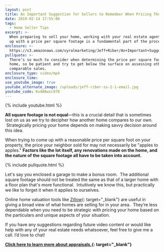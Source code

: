 ```yaml
---
layout: post
title: An Important Suggestion for Sellers to Remember When Pricing Their Home
date: 2019-02-14 17:55:00
tags:
  - Home Seller Tips
excerpt: >-
  When preparing to sell your home, working with your real estate agent to come
  up with a price per square footage is a fundamental part of the process.
enclosure: >-
  https://s3.amazonaws.com/vyralmarketing/Jeff+Riber/An+Important+Suggestion+for+Sellers+to+Remember+When+Pricing+Their+Home.mp4
pullquote: >-
  There’s so much to consider when determining the price per square foot of your
  home, so be patient and try to get below the surface on assessing other
  comparable sales.
enclosure_type: video/mp4
enclosure_time:
use_youtube_image: true
youtube_alternate_image: /uploads/jeff-riber-ss-2-1-email.jpg
youtube_code: Kv4A8wsc978
---
```


{% include youtube.html %}

**All square footage is not equal**—this is a crucial detail that is sometimes lost on us as we try to decipher how another home compares to our own. &nbsp;Strategically pricing your home depends on making savvy decision around this idea. &nbsp;

When trying to come up with a reasonable price per square foot on your property, the price your neighbor sold for may not necessarily be "apples to apples." **Factors like the lot itself, any renovations made on the home, and the nature of the square footage all have to be taken into account.**

{% include pullquote.html %}

Let's say you enclosed a garage to make a bonus room. &nbsp;The additional square footage should not be treated the same as that of a larger home with a floor plan that's more functional. &nbsp;Intuitively we know this, but practically we like to forget it when it applies to ourselves.

Online home valuation tools like [Zillow](https://www.904living.com/buying/online-tools/zillow-valuation-fact-or-fiction/){: target="_blank"} are useful in giving a broad view of what homes are selling for in your area. &nbsp;They’re less dependable when you need to be strategic with pricing your home based on the particulars and unique aspects of your situation.

If you have any suggestions regarding future video content or would like help with any of your real estate needs whatsoever, feel free to give me a call. I’d love to chat!

**[Click here to learn more about appraisals.](http://nationalappraiserroster.com/Resources/Appraising101/UnderstandingMeasurementsRoomCounts/tabid/223/Default.aspx){: target="_blank"}**